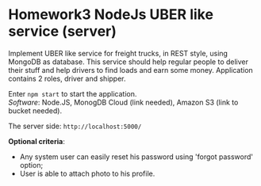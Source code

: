# Homework3 NodeJs UBER like service (server)  
Implement UBER like service for freight trucks, in REST style, using MongoDB as database. This service should help regular people to deliver their stuff and help drivers to find loads and earn some money. Application contains 2 roles, driver and shipper.

Enter `npm start` to start the application.  
*Software*: Node.JS, MonogDB Cloud (link needed), Amazon S3 (link to bucket needed).

The server side: `http://localhost:5000/`  

**Optional criteria**:
- Any system user can easily reset his password using 'forgot password' option;
- User is able to attach photo to his profile.
